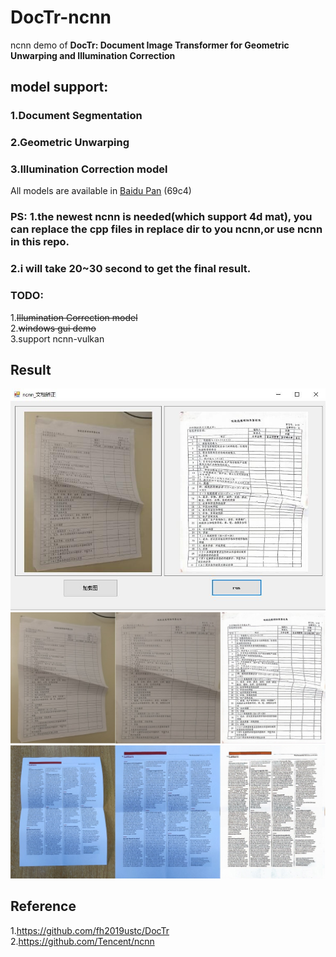 # DocTr-ncnn
ncnn demo of **DocTr: Document Image Transformer for Geometric Unwarping and Illumination Correction**

## model support:  
### 1.Document Segmentation  
### 2.Geometric Unwarping  
### 3.Illumination Correction model  
All models are available in [Baidu Pan](https://pan.baidu.com/s/1lny5IuL9TMUlfAUCg_6iuw) (69c4) 
### PS: 1.the newest ncnn is needed(which support 4d mat), you can replace the cpp files in replace dir to you ncnn,or use ncnn in this repo.  
###     2.i will take 20~30 second to get the final result.

### TODO:  
1.~~Illumination Correction model~~  
2.~~windows gui demo~~  
3.support ncnn-vulkan  
## Result 
![](windows_gui.jpg)  
![](result1.jpg)  
![](result2.jpg)  

## Reference  
1.https://github.com/fh2019ustc/DocTr  
2.https://github.com/Tencent/ncnn  
